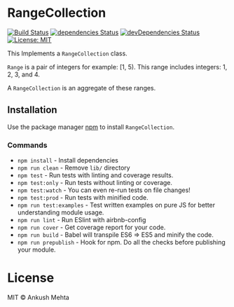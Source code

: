 # RangeCollection
[![Build Status](https://travis-ci.org/nkshio/RangeCollection.svg?branch=master)](https://travis-ci.org/nkshio/RangeCollection) [![dependencies Status](https://david-dm.org/nkshio/RangeCollection/status.svg)](https://david-dm.org/nkshio/RangeCollection) [![devDependencies Status](https://david-dm.org/nkshio/RangeCollection/dev-status.svg)](https://david-dm.org/nkshio/RangeCollection?type=dev) [![License: MIT](https://img.shields.io/badge/License-MIT-blue.svg)](https://opensource.org/licenses/MIT)

This Implements a `RangeCollection` class.

`Range` is a pair of integers for example: [1, 5). This range includes integers: 1, 2, 3, and 4.

A `RangeCollection` is an aggregate of these ranges.


## Installation

Use the package manager [npm](https://www.npmjs.com/) to install `RangeCollection`.

### Commands
- `npm install` - Install dependencies
- `npm run clean` - Remove `lib/` directory
- `npm test` - Run tests with linting and coverage results.
- `npm test:only` - Run tests without linting or coverage.
- `npm test:watch` - You can even re-run tests on file changes!
- `npm test:prod` - Run tests with minified code.
- `npm run test:examples` - Test written examples on pure JS for better understanding module usage.
- `npm run lint` - Run ESlint with airbnb-config
- `npm run cover` - Get coverage report for your code.
- `npm run build` - Babel will transpile ES6 => ES5 and minify the code.
- `npm run prepublish` - Hook for npm. Do all the checks before publishing your module.

# License
MIT © Ankush Mehta
